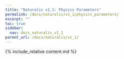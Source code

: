 ```yaml
---
title: "Naturalis v1.1: Physics Parameters"
permalink: /docs/naturalis/v1_1/physics_parameters/
excerpt: ""
toc: true
sidebar:
  nav: docs_naturalis_v1_1
parent_url: /docs/naturalis/v1_1/
---
```


{% include_relative content.md %}
